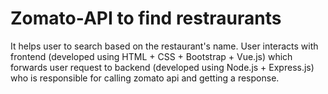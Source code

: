 # Zomato-API to find restraurants

It helps user to search based on the restaurant's name.
User interacts with frontend (developed using HTML + CSS + Bootstrap + Vue.js) which forwards user request 
to backend (developed using Node.js + Express.js) who is responsible for calling zomato api and getting a response.

